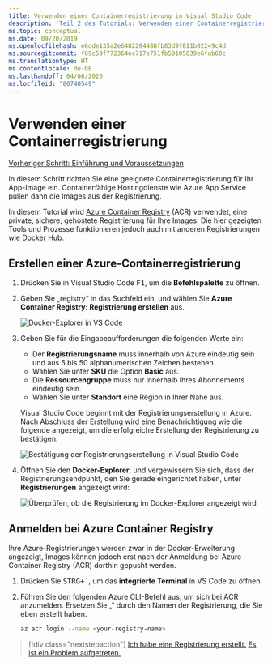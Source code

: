 ```yaml
---
title: Verwenden einer Containerregistrierung in Visual Studio Code
description: 'Teil 2 des Tutorials: Verwenden einer Containerregistrierung'
ms.topic: conceptual
ms.date: 09/20/2019
ms.openlocfilehash: e6dde135a2e6482284488fb83d9f811b02249c4d
ms.sourcegitcommit: f89c59f772364ec717e751fb59105039e6fab60c
ms.translationtype: HT
ms.contentlocale: de-DE
ms.lasthandoff: 04/06/2020
ms.locfileid: "80740549"
---
```

# <a name="use-a-container-registry"></a>Verwenden einer Containerregistrierung

[Vorheriger Schritt: Einführung und Voraussetzungen](tutorial-vscode-docker-node-01.md)

In diesem Schritt richten Sie eine geeignete Containerregistrierung für Ihr App-Image ein. Containerfähige Hostingdienste wie Azure App Service pullen dann die Images aus der Registrierung.

In diesem Tutorial wird [Azure Container Registry](https://azure.microsoft.com/services/container-registry/) (ACR) verwendet, eine private, sichere, gehostete Registrierung für Ihre Images. Die hier gezeigten Tools und Prozesse funktionieren jedoch auch mit anderen Registrierungen wie [Docker Hub](https://hub.docker.com/).

## <a name="create-an-azure-container-registry"></a>Erstellen einer Azure-Containerregistrierung

1. Drücken Sie in Visual Studio Code <kbd>F1</kbd>, um die **Befehlspalette** zu öffnen.

1. Geben Sie „registry“ in das Suchfeld ein, und wählen Sie **Azure Container Registry: Registrierung erstellen** aus.

   ![Docker-Explorer in VS Code](media/deploy-containers/docker-create-registry.jpg)

1. Geben Sie für die Eingabeaufforderungen die folgenden Werte ein:

    - Der **Registrierungsname** muss innerhalb von Azure eindeutig sein und aus 5 bis 50 alphanumerischen Zeichen bestehen.
    - Wählen Sie unter **SKU** die Option **Basic** aus.
    - Die **Ressourcengruppe** muss nur innerhalb Ihres Abonnements eindeutig sein.
    - Wählen Sie unter **Standort** eine Region in Ihrer Nähe aus.

    Visual Studio Code beginnt mit der Registrierungserstellung in Azure. Nach Abschluss der Erstellung wird eine Benachrichtigung wie die folgende angezeigt, um die erfolgreiche Erstellung der Registrierung zu bestätigen:

   ![Bestätigung der Registrierungserstellung in Visual Studio Code](media/deploy-containers/registry-created.jpg)

1. Öffnen Sie den **Docker-Explorer**, und vergewissern Sie sich, dass der Registrierungsendpunkt, den Sie gerade eingerichtet haben, unter **Registrierungen** angezeigt wird:

   ![Überprüfen, ob die Registrierung im Docker-Explorer angezeigt wird](media/deploy-containers/docker-explorer-registry.jpg)

## <a name="sign-in-to-azure-container-registry"></a>Anmelden bei Azure Container Registry

Ihre Azure-Registrierungen werden zwar in der Docker-Erweiterung angezeigt, Images können jedoch erst nach der Anmeldung bei Azure Container Registry (ACR) dorthin gepusht werden.

1. Drücken Sie <kbd>STRG+`</kbd>, um das **integrierte Terminal** in VS Code zu öffnen.

1. Führen Sie den folgenden Azure CLI-Befehl aus, um sich bei ACR anzumelden. Ersetzen Sie „<your-registry-name>“ durch den Namen der Registrierung, die Sie eben erstellt haben.

    ```bash
    az acr login --name <your-registry-name>
    ```

> [!div class="nextstepaction"]
> [Ich habe eine Registrierung erstellt.](tutorial-vscode-docker-node-03.md) [Es ist ein Problem aufgetreten.](https://www.research.net/r/PWZWZ52?tutorial=docker-extension&step=create-registry)
